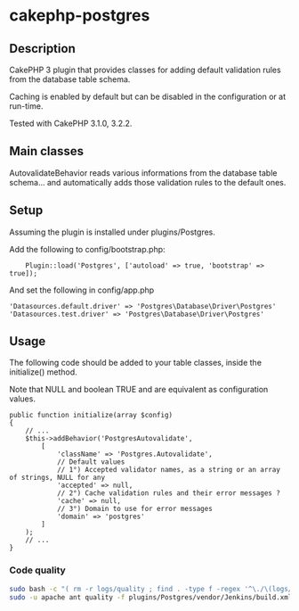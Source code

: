 # cakephp-postgres

## Description

CakePHP 3 plugin that provides classes for adding default validation rules from the database table schema.

Caching is enabled by default but can be disabled in the configuration or at run-time.

Tested with CakePHP 3.1.0, 3.2.2.

## Main classes

AutovalidateBehavior reads various informations from the database table schema... and automatically adds those validation rules to the default ones.

## Setup

Assuming the plugin is installed under plugins/Postgres.

Add the following to config/bootstrap.php:
```
    Plugin::load('Postgres', ['autoload' => true, 'bootstrap' => true]);

```

And set the following in config/app.php
```
'Datasources.default.driver' => 'Postgres\Database\Driver\Postgres'
'Datasources.test.driver' => 'Postgres\Database\Driver\Postgres'
```

## Usage

The following code should be added to your table classes, inside the initialize() method.

Note that NULL and boolean TRUE and are equivalent as configuration values.

    public function initialize(array $config)
    {
        // ...
		$this->addBehavior('PostgresAutovalidate',
			[
				'className' => 'Postgres.Autovalidate',
				// Default values
				// 1°) Accepted validator names, as a string or an array of strings, NULL for any
				'accepted' => null,
				// 2°) Cache validation rules and their error messages ?
				'cache' => null,
				// 3°) Domain to use for error messages
				'domain' => 'postgres'
			]
		);
        // ...
    }

### Code quality
```bash
sudo bash -c "( rm -r logs/quality ; find . -type f -regex '^\./\(logs/.*\.log\|tmp/.*\)$' ! -name 'empty' -exec rm {} \; )"
sudo -u apache ant quality -f plugins/Postgres/vendor/Jenkins/build.xml
```
